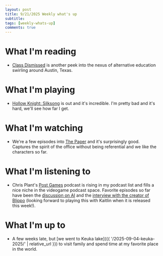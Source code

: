 ```yaml
---
layout: post
title: 9/21/2025 Weekly what's up
subtitle: 
tags: [weekly-whats-up]
comments: true
---
```


# What I'm reading
- [Class Dismissed](https://joincolossus.com/article/joe-liemandt-class-dismissed/) is another peek into the nexus of alternative education swirling around Austin, Texas.

# What I'm playing
- [Hollow Knight: Silksong](https://store.steampowered.com/app/1030300/Hollow_Knight_Silksong/) is out and it's incredible. I'm pretty bad and it's hard, we'll see how far I get.

# What I'm watching
- We're a few episodes into [The Paper](https://en.wikipedia.org/wiki/The_Paper_(2025_TV_series)) and it's surprisingly good. Captures the spirit of the office without being referential and we like the characters so far.

# What I'm listening to
- Chris Plant's [Post Games](https://postgame.substack.com/) podcast is rising in my podcast list and fills a nice niche in the videogame podcast space. Favorite episodes so far have been the [discussion on AI](https://postgame.substack.com/p/what-we-have-in-common-with-world) and the [interview with the creator of Blippo](https://postgame.substack.com/p/can-you-fit-cable-tv-into-a-video) (looking forward to playing this with Kaitlin when it is released this week!).

# What I'm up to
- A few weeks late, but [we went to Keuka lake]({{ '/2025-09-04-keuka-2025/' | relative_url }}) to visit family and spend time at my favorite place in the world.
